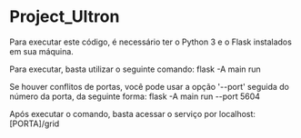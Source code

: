 # Project_Ultron

Para executar este código, é necessário ter o Python 3 e o Flask instalados em sua máquina.

Para executar, basta utilizar o seguinte comando:
flask -A main run

Se houver conflitos de portas, você pode usar a opção '--port' seguida do número da porta, da seguinte forma:
flask -A main run --port 5604

Após executar o comando, basta acessar o serviço por localhost:[PORTA]/grid
